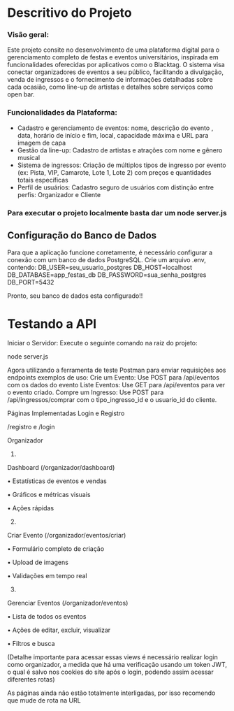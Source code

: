 # Descritivo do Projeto
### Visão geral:
Este projeto consite no desenvolvimento de uma plataforma digital  para o gerenciamento completo de festas e eventos universitários, inspirada em funcionalidades oferecidas por aplicativos como o Blacktag. O sistema visa conectar organizadores de eventos a seu público, facilitando a divulgação, venda de ingressos e o fornecimento de informações detalhadas sobre cada ocasião, como line-up de artistas e detalhes sobre serviços como open bar.
### Funcionalidades da Plataforma:
* Cadastro e gerenciamento de eventos: nome, descrição do evento , data, horário de início e fim, local, capacidade máxima e URL para imagem de capa
* Gestão da line-up: Cadastro de artistas e atrações com nome e gênero musical
* Sistema de ingressos: Criação de múltiplos tipos de ingresso por evento (ex: Pista, VIP, Camarote, Lote 1, Lote 2) com preços e quantidades totais específicas
* Perfil de usuários: Cadastro seguro de usuários com distinção entre perfis: Organizador e Cliente

### Para executar o projeto localmente basta dar um node server.js


##  Configuração do Banco de Dados
Para que a aplicação funcione corretamente, é necessário configurar a conexão com um banco de dados PostgreSQL.
Crie um arquivo .env, contendo:
DB_USER=seu_usuario_postgres
DB_HOST=localhost
DB_DATABASE=app_festas_db
DB_PASSWORD=sua_senha_postgres
DB_PORT=5432

Pronto, seu banco de dados esta configurado!!

# Testando a API

Iniciar o Servidor: Execute o seguinte comando na raiz do projeto:

node server.js

Agora utilizando a ferramenta de teste Postman  para enviar requisições aos endpoints
exemplos de uso: Crie um Evento: Use POST para /api/eventos com os dados do evento
Liste Eventos: Use GET para /api/eventos para ver o evento criado.
Compre um Ingresso: Use POST para /api/ingressos/comprar com o tipo_ingresso_id e o usuario_id do cliente.

Páginas Implementadas
Login e Registro

/registro e /login

Organizador

1.
Dashboard (/organizador/dashboard)

•
Estatísticas de eventos e vendas

•
Gráficos e métricas visuais

•
Ações rápidas



2.
Criar Evento (/organizador/eventos/criar)

•
Formulário completo de criação

•
Upload de imagens

•
Validações em tempo real



3.
Gerenciar Eventos (/organizador/eventos)

•
Lista de todos os eventos

•
Ações de editar, excluir, visualizar

•
Filtros e busca

(Detalhe importante para acessar essas views é necessário realizar login como organizador, a medida que há uma verificação usando um token JWT, o qual é salvo nos cookies do site após o login, podendo assim acessar diferentes rotas)

As páginas ainda não estão totalmente interligadas, por isso recomendo que mude de rota na URL

